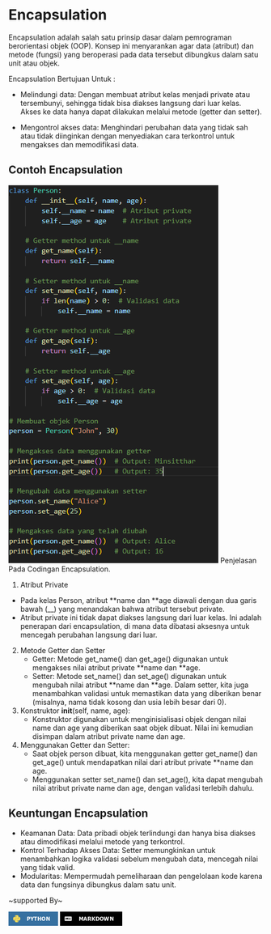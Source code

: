 # Encapsulation

Encapsulation adalah salah satu prinsip dasar dalam pemrograman berorientasi objek (OOP). Konsep ini menyarankan agar data (atribut) dan metode (fungsi) yang beroperasi pada data tersebut dibungkus dalam satu unit atau objek.

Encapsulation Bertujuan Untuk :

- Melindungi data: Dengan membuat atribut kelas menjadi private atau tersembunyi, sehingga tidak bisa diakses langsung dari luar kelas. Akses ke data hanya dapat dilakukan melalui metode (getter dan setter).

- Mengontrol akses data: Menghindari perubahan data yang tidak sah atau tidak diinginkan dengan menyediakan cara terkontrol untuk mengakses dan memodifikasi data.

## Contoh Encapsulation

![encapsulation.py](Encapsulation.png)
Penjelasan Pada Codingan Encapsulation.

1. Atribut Private

- Pada kelas Person, atribut **name dan **age diawali dengan dua garis bawah (\_\_) yang menandakan bahwa atribut tersebut private.
- Atribut private ini tidak dapat diakses langsung dari luar kelas. Ini adalah penerapan dari encapsulation, di mana data dibatasi aksesnya untuk mencegah perubahan langsung dari luar.

2. Metode Getter dan Setter
   - Getter: Metode get_name() dan get_age() digunakan untuk mengakses nilai atribut private **name dan **age.
   - Setter: Metode set_name() dan set_age() digunakan untuk mengubah nilai atribut **name dan **age. Dalam setter, kita juga menambahkan validasi untuk memastikan data yang diberikan benar (misalnya, nama tidak kosong dan usia lebih besar dari 0).
3. Konstruktor **init**(self, name, age):
   - Konstruktor digunakan untuk menginisialisasi objek dengan nilai name dan age yang diberikan saat objek dibuat. Nilai ini kemudian disimpan dalam atribut private name dan age.
4. Menggunakan Getter dan Setter:
   - Saat objek person dibuat, kita menggunakan getter get_name() dan get_age() untuk mendapatkan nilai dari atribut private \*\*name dan age.
   - Menggunakan setter set_name() dan set_age(), kita dapat mengubah nilai atribut private name dan age, dengan validasi terlebih dahulu.

## Keuntungan Encapsulation

- Keamanan Data: Data pribadi objek terlindungi dan hanya bisa diakses atau dimodifikasi melalui metode yang terkontrol.
- Kontrol Terhadap Akses Data: Setter memungkinkan untuk menambahkan logika validasi sebelum mengubah data, mencegah nilai yang tidak valid.
- Modularitas: Mempermudah pemeliharaan dan pengelolaan kode karena data dan fungsinya dibungkus dalam satu unit.

~supported By~

![alt text](python-3670A0.png)
![alt text](Markdown-000000.png)
